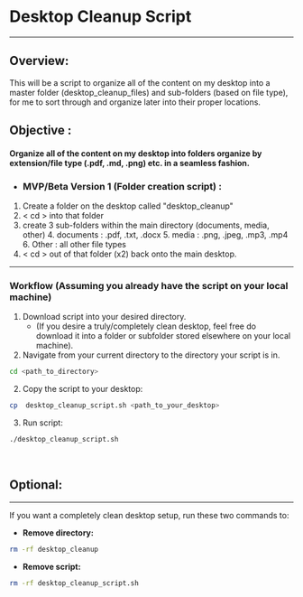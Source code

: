 # Desktop Cleanup Script

---

## Overview: 
This will be a script to organize all of the content on my desktop into a master folder (desktop_cleanup_files) and sub-folders (based on file type), for me to sort through and organize later into their proper locations.

## Objective :

#### Organize all of the content on my desktop into folders organize by extension/file type (.pdf, .md, .png) etc. in a seamless fashion. 
- ### MVP/Beta Version 1 (Folder creation script) : 
1. Create a folder on the desktop called "desktop_cleanup"
2. < cd > into that folder
3. create 3 sub-folders within the main directory (documents, media, other)
   4. documents : .pdf, .txt, .docx
   5. media : .png, .jpeg, .mp3, .mp4
   6. Other : all other file types
4. < cd > out of that folder (x2) back onto the main desktop.

---
### Workflow (Assuming you already have the script on your local machine)

1. Download script into your desired directory. 
   - (If you desire a truly/completely clean desktop, feel free do download it into a folder or subfolder stored elsewhere on your local machine).
2. Navigate from your current directory to the directory your script is in.

```bash
cd <path_to_directory>
```

2. Copy the script to your desktop: 
``` bash
cp  desktop_cleanup_script.sh <path_to_your_desktop>
```
3. Run script: 
``` bash
./desktop_cleanup_script.sh
```
<br>


## Optional:

---
If you want a completely clean desktop setup, run these two commands to:

   - **Remove directory:**
```bash
rm -rf desktop_cleanup
```
   - **Remove script:**
```bash
rm -rf desktop_cleanup_script.sh
```